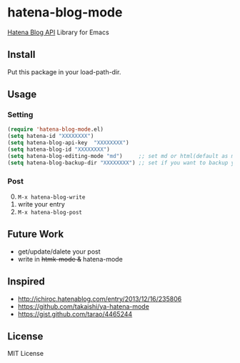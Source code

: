 # hatena-blog-mode
[Hatena Blog API](http://developer.hatena.ne.jp/ja/documents/blog/apis/atom) Library for Emacs

## Install
Put this package in your load-path-dir.

## Usage
### Setting
```lisp
(require 'hatena-blog-mode.el)
(setq hatena-id "XXXXXXXX")
(setq hatena-blog-api-key  "XXXXXXXX")
(setq hatena-blog-id "XXXXXXXX")
(setq hatena-blog-editing-mode "md")     ;; set md or html(default as md)
(setq hatena-blog-backup-dir "XXXXXXXX") ;; set if you want to backup your post.
```

### Post

0. ```M-x hatena-blog-write```
0. write your entry
0. ```M-x hatena-blog-post```

## Future Work

* get/update/dalete your post
* write in ~~htmk-mode &~~ hatena-mode

## Inspired

- http://ichiroc.hatenablog.com/entry/2013/12/16/235806
- https://github.com/takaishi/ya-hatena-mode
- https://gist.github.com/tarao/4465244

## License
MIT License
